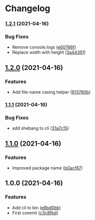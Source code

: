 # Changelog

### [1.2.1](https://www.github.com/cobraz/svg-to-theme-ui-component/compare/v1.2.0...v1.2.1) (2021-04-16)


### Bug Fixes

* Remove console.logs ([e60766f](https://www.github.com/cobraz/svg-to-theme-ui-component/commit/e60766fac3be7e43b5da706c815212d3de38a482))
* Replace width with height ([3a44391](https://www.github.com/cobraz/svg-to-theme-ui-component/commit/3a44391d82df7f0cbc592e10183c62c80f9574c1))

## [1.2.0](https://www.github.com/cobraz/svg-to-theme-ui-component/compare/v1.1.1...v1.2.0) (2021-04-16)


### Features

* Add file-name casing helper ([913760b](https://www.github.com/cobraz/svg-to-theme-ui-component/commit/913760b5cfbcae4b281f02d1531d48fe224a3de8))

### [1.1.1](https://www.github.com/cobraz/svg-to-theme-ui-component/compare/v1.1.0...v1.1.1) (2021-04-16)


### Bug Fixes

* add shebang to cli ([31a7c15](https://www.github.com/cobraz/svg-to-theme-ui-component/commit/31a7c15b7acaf23b9e84ad94e53be6332f186e0e))

## [1.1.0](https://www.github.com/cobraz/svg-to-theme-ui-component/compare/v1.0.0...v1.1.0) (2021-04-16)


### Features

* Improved package name ([b0acf87](https://www.github.com/cobraz/svg-to-theme-ui-component/commit/b0acf87640e81068cbb4bdb01c26705a56acb1fc))

## 1.0.0 (2021-04-16)


### Features

* Add cli to bin ([e8bd0bb](https://www.github.com/cobraz/svg-to-theme-ui-component/commit/e8bd0bb92a1f4dcb61c6034422408b0fabfb27f8))
* First commit ([c3c8fbd](https://www.github.com/cobraz/svg-to-theme-ui-component/commit/c3c8fbdeafce2faad65044f07c0b2d770733cea2))
